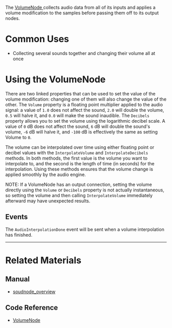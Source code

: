 The [ VolumeNode ](../../../../code_reference/class_reference/volumenode.md) collects audio data from all of its inputs and applies a volume modification to the samples before passing them off to its output nodes.

 # Common Uses

- Collecting several sounds together and changing their volume all at once

 # Using the VolumeNode

There are two linked properties that can be used to set the value of the volume modification: changing one of them will also change the value of the other. The `Volume` property is a floating point multiplier applied to the audio signal: a value of `1.0` does not affect the sound, `2.0` will double the volume, `0.5` will halve it, and `0.0` will make the sound inaudible. The `Decibels` property allows you to set the volume using the logarithmic decibel scale. A value of `0` dB does not affect the sound, `6` dB will double the sound's volume, `-6` dB will halve it, and `-100` dB is effectively the same as setting Volume to `0`.

The volume can be interpolated over time using either floating point or decibel values with the `InterpolateVolume` and `InterpolateDecibels` methods. In both methods, the first value is the volume you want to interpolate to, and the second is the length of time (in seconds) for the interpolation. Using these methods ensures that the volume change is applied smoothly by the audio engine.

NOTE: If a VolumeNode has an output connection, setting the volume directly using the `Volume` or `Decibels` property is not actually instantaneous, so setting the volume and then calling `InterpolateVolume` immediately afterward may have unexpected results.

 ## Events

The `AudioInterpolationDone` event will be sent when a volume interpolation has finished.

---
 # Related Materials
 ## Manual
- [soudnode_overview](soudnode_overview.md)

 ## Code Reference
- [ VolumeNode ](../../../../code_reference/class_reference/volumenode.md) 

 